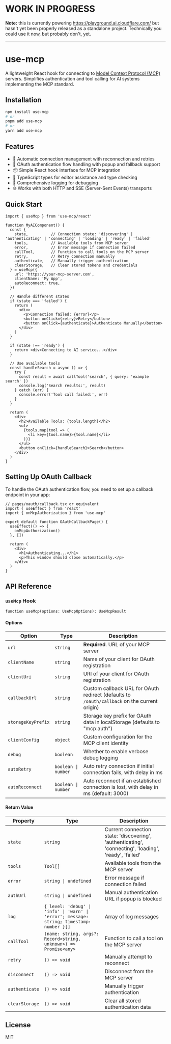 # WORK IN PROGRESS

**Note:** this is currently powering https://playground.ai.cloudflare.com/ but hasn't yet been properly released as a standalone project. Technically you could use it now, but probably don't, yet. 

---

# use-mcp

A lightweight React hook for connecting to [Model Context Protocol (MCP)](https://github.com/modelcontextprotocol) servers. Simplifies authentication and tool calling for AI systems implementing the MCP standard.

## Installation

```bash
npm install use-mcp
# or
pnpm add use-mcp
# or
yarn add use-mcp
```

## Features

- 🔄 Automatic connection management with reconnection and retries
- 🔐 OAuth authentication flow handling with popup and fallback support
- 📦 Simple React hook interface for MCP integration
- 🧰 TypeScript types for editor assistance and type checking
- 📝 Comprehensive logging for debugging
- 🌐 Works with both HTTP and SSE (Server-Sent Events) transports

## Quick Start

```tsx
import { useMcp } from 'use-mcp/react'

function MyAIComponent() {
  const {
    state,          // Connection state: 'discovering' | 'authenticating' | 'connecting' | 'loading' | 'ready' | 'failed'
    tools,          // Available tools from MCP server
    error,          // Error message if connection failed
    callTool,       // Function to call tools on the MCP server
    retry,          // Retry connection manually
    authenticate,   // Manually trigger authentication
    clearStorage,   // Clear stored tokens and credentials
  } = useMcp({
    url: 'https://your-mcp-server.com',
    clientName: 'My App',
    autoReconnect: true,
  })

  // Handle different states
  if (state === 'failed') {
    return (
      <div>
        <p>Connection failed: {error}</p>
        <button onClick={retry}>Retry</button>
        <button onClick={authenticate}>Authenticate Manually</button>
      </div>
    )
  }

  if (state !== 'ready') {
    return <div>Connecting to AI service...</div>
  }

  // Use available tools
  const handleSearch = async () => {
    try {
      const result = await callTool('search', { query: 'example search' })
      console.log('Search results:', result)
    } catch (err) {
      console.error('Tool call failed:', err)
    }
  }

  return (
    <div>
      <h2>Available Tools: {tools.length}</h2>
      <ul>
        {tools.map(tool => (
          <li key={tool.name}>{tool.name}</li>
        ))}
      </ul>
      <button onClick={handleSearch}>Search</button>
    </div>
  )
}
```

## Setting Up OAuth Callback

To handle the OAuth authentication flow, you need to set up a callback endpoint in your app:

```tsx
// pages/oauth/callback.tsx or equivalent
import { useEffect } from 'react'
import { onMcpAuthorization } from 'use-mcp'

export default function OAuthCallbackPage() {
  useEffect(() => {
    onMcpAuthorization()
  }, [])

  return (
    <div>
      <h1>Authenticating...</h1>
      <p>This window should close automatically.</p>
    </div>
  )
}
```

## API Reference

### `useMcp` Hook

```tsx
function useMcp(options: UseMcpOptions): UseMcpResult
```

#### Options

| Option | Type | Description |
|--------|------|-------------|
| `url` | `string` | **Required**. URL of your MCP server |
| `clientName` | `string` | Name of your client for OAuth registration |
| `clientUri` | `string` | URI of your client for OAuth registration |
| `callbackUrl` | `string` | Custom callback URL for OAuth redirect (defaults to `/oauth/callback` on the current origin) |
| `storageKeyPrefix` | `string` | Storage key prefix for OAuth data in localStorage (defaults to "mcp:auth") |
| `clientConfig` | `object` | Custom configuration for the MCP client identity |
| `debug` | `boolean` | Whether to enable verbose debug logging |
| `autoRetry` | `boolean \| number` | Auto retry connection if initial connection fails, with delay in ms |
| `autoReconnect` | `boolean \| number` | Auto reconnect if an established connection is lost, with delay in ms (default: 3000) |

#### Return Value

| Property | Type | Description |
|----------|------|-------------|
| `state` | `string` | Current connection state: 'discovering', 'authenticating', 'connecting', 'loading', 'ready', 'failed' |
| `tools` | `Tool[]` | Available tools from the MCP server |
| `error` | `string \| undefined` | Error message if connection failed |
| `authUrl` | `string \| undefined` | Manual authentication URL if popup is blocked |
| `log` | `{ level: 'debug' \| 'info' \| 'warn' \| 'error'; message: string; timestamp: number }[]` | Array of log messages |
| `callTool` | `(name: string, args?: Record<string, unknown>) => Promise<any>` | Function to call a tool on the MCP server |
| `retry` | `() => void` | Manually attempt to reconnect |
| `disconnect` | `() => void` | Disconnect from the MCP server |
| `authenticate` | `() => void` | Manually trigger authentication |
| `clearStorage` | `() => void` | Clear all stored authentication data |

## License

MIT